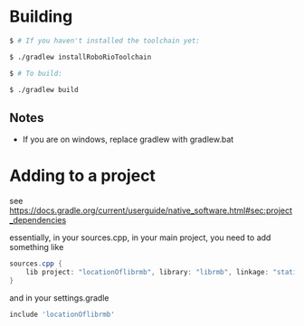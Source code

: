 # Building

```bash
$ # If you haven't installed the toolchain yet:

$ ./gradlew installRoboRioToolchain

$ # To build:

$ ./gradlew build
```


## Notes
* If you are on windows, replace gradlew with gradlew.bat


# Adding to a project

see https://docs.gradle.org/current/userguide/native_software.html#sec:project_dependencies

essentially, in your sources.cpp, in your main project, you need to add something like
```groovy
sources.cpp {
    lib project: "locationOflibrmb", library: "librmb", linkage: "static or shared. one of the two"
}
```

and in your settings.gradle

```groovy
include 'locationOflibrmb'
```

